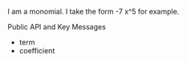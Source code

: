 I am a monomial. I take the form -7 x^5 for example.

Public API and Key Messages

- term   
- coefficient 

